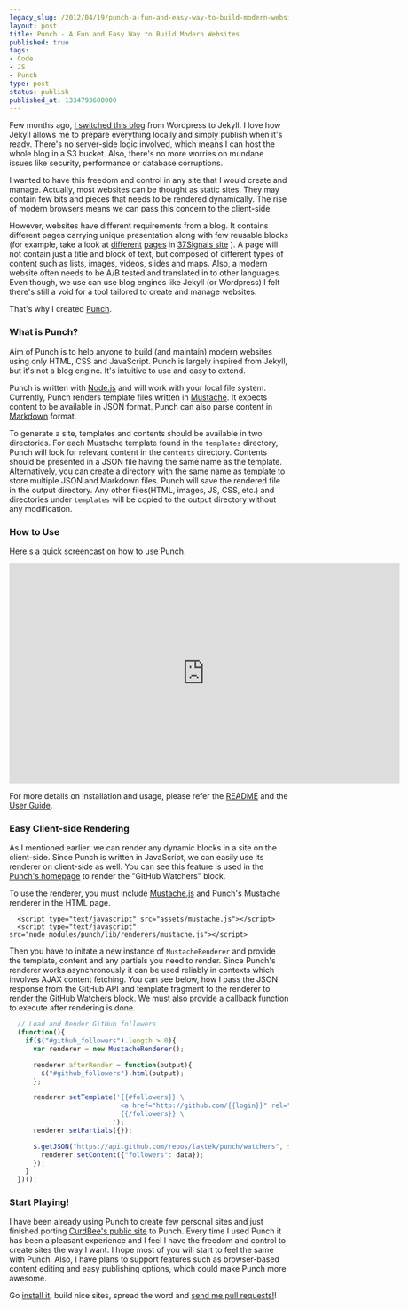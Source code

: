 ```yaml
---
legacy_slug: /2012/04/19/punch-a-fun-and-easy-way-to-build-modern-websites
layout: post
title: Punch - A Fun and Easy Way to Build Modern Websites
published: true
tags:
- Code
- JS
- Punch
type: post
status: publish
published_at: 1334793600000
---
```


Few months ago, [I switched this blog](http://laktek.com/2011/11/17/why-and-how-i-revamped-my-blog) from Wordpress to Jekyll. I love how Jekyll allows me to prepare everything locally and simply publish when it's ready. There's no server-side logic involved, which means I can host the whole blog in a S3 bucket. Also, there's no more worries on mundane issues like security, performance or database corruptions.

I wanted to have this freedom and control in any site that I would create and manage. Actually, most websites can be thought as static sites. They may contain few bits and pieces that needs to be rendered dynamically. The rise of modern browsers means we can pass this concern to the client-side.

However, websites have different requirements from a blog. It contains different pages carrying unique presentation along with few reusable blocks (for example, take a look at [different](http://37signals.com/about) [pages](http://37signals.com/speaks) in [37Signals site](http://37signals.com) ). A page will not contain just a title and block of text, but composed of different types of content such as lists, images, videos, slides and maps. Also, a modern website often needs to be A/B tested and translated in to other languages. Even though, we use can use blog engines like Jekyll (or Wordpress) I felt there's still a void for a tool tailored to create and manage websites.

That's why I created [Punch](http://laktek.github.com/punch).

### What is Punch?

Aim of Punch is to help anyone to build (and maintain) modern websites using only HTML, CSS and JavaScript. Punch is largely inspired from Jekyll, but it's not a blog engine. It's intuitive to use and easy to extend.

Punch is written with [Node.js](http://nodejs.org) and will work with your local file system. Currently, Punch renders template files written in [Mustache](http://mustache.github.com/). It expects content to be available in JSON format. Punch can also parse content in [Markdown](daringfireball.net/projects/markdown/) format.

To generate a site, templates and contents should be available in two directories. For each Mustache template found in the `templates` directory, Punch will look for relevant content in the `contents` directory. Contents should be presented in a JSON file having the same name as the template. Alternatively, you can create a directory with the same name as template to store multiple JSON and Markdown files. Punch will save the rendered file in the output directory. Any other files(HTML, images, JS, CSS, etc.) and directories under `templates` will be copied to the output directory without any modification.

### How to Use

Here's a quick screencast on how to use Punch.

<iframe src="http://player.vimeo.com/video/40645795?title=0&amp;byline=0&amp;portrait=0" width="704" height="396" frameborder="0" webkitAllowFullScreen mozallowfullscreen allowFullScreen></iframe>

For more details on installation and usage, please refer the [README](https://github.com/laktek/punch/blob/master/README.md) and the [User Guide](http://laktek.github.com/punch/user_guide.html).

### Easy Client-side Rendering

As I mentioned earlier, we can render any dynamic blocks in a site on the client-side. Since Punch is written in JavaScript, we can easily use its renderer on client-side as well. You can see this feature is used in the [Punch's homepage](http://laktek.github.com/punch) to render the "GitHub Watchers" block.

To use the renderer, you must include [Mustache.js](https://github.com/janl/mustache.js/) and Punch's Mustache renderer in the HTML page.

```markup
  <script type="text/javascript" src="assets/mustache.js"></script>
  <script type="text/javascript" src="node_modules/punch/lib/renderers/mustache.js"></script>
```

Then you have to initate a new instance of `MustacheRenderer` and provide the template, content and any partials you need to render. Since Punch's renderer works asynchronously it can be used reliably in contexts which involves AJAX content fetching. You can see below, how I pass the JSON response from the GitHub API and template fragment to the renderer to render the GitHub Watchers block. We must also provide a callback function to execute after rendering is done.

```javascript
  // Load and Render GitHub followers
  (function(){
    if($("#github_followers").length > 0){
      var renderer = new MustacheRenderer();

      renderer.afterRender = function(output){
        $("#github_followers").html(output);
      };

      renderer.setTemplate('{{#followers}} \
                            <a href="http://github.com/{{login}}" rel="nofollow"><img size="16" src="{{avatar_url}}" title="{{login}}" alt="{{login}}"/></a> \
                            {{/followers}} \
                          ');
      renderer.setPartials({});

      $.getJSON("https://api.github.com/repos/laktek/punch/watchers", function(data){
        renderer.setContent({"followers": data});
      });
    }
  })();
```

### Start Playing!

I have been already using Punch to create few personal sites and just finished porting [CurdBee's public site](http://curdbee.com) to Punch. Every time I used Punch it has been a pleasant experience and I feel I have the freedom and control to create sites the way I want. I hope most of you will start to feel the same with Punch.  Also, I have plans to support features such as browser-based content editing and easy publishing options, which could make Punch more awesome.

Go [install it](http://laktek.github.com/punch), build nice sites, spread the word and [send me pull requests!](http://github.com/laktek/punch)!
